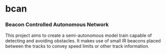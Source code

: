# bcan
### Beacon Controlled Autonomous Network

This project aims to create a semi-autonomous model train capable of detecting and avoiding obstacles. It makes use of small IR beacons placed between the tracks to convey speed limits or other track information.
